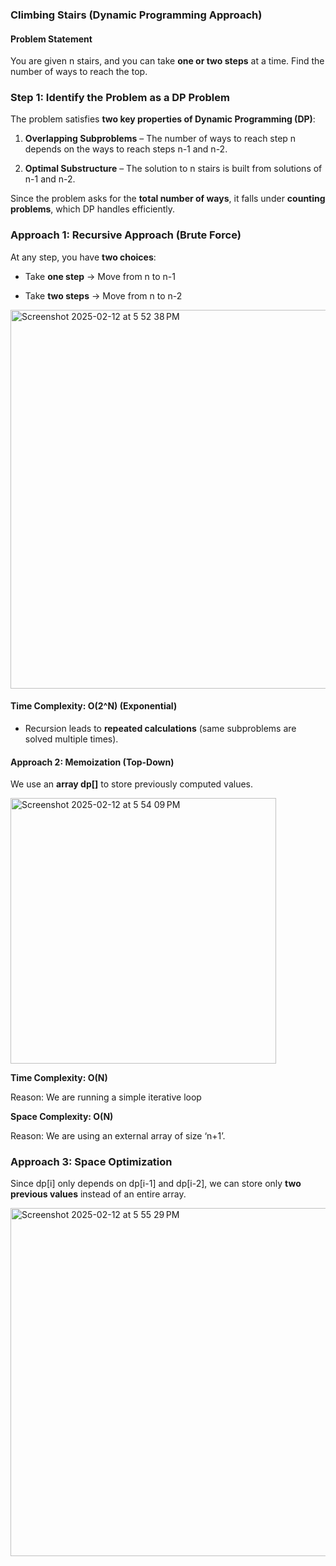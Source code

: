 ### **Climbing Stairs (Dynamic Programming Approach)**

#### **Problem Statement**

You are given n stairs, and you can take **one or two steps** at a time. Find the number of ways to reach the top.

### **Step 1: Identify the Problem as a DP Problem**

The problem satisfies **two key properties of Dynamic Programming (DP)**:

1.  **Overlapping Subproblems** – The number of ways to reach step n depends on the ways to reach steps n-1 and n-2.
    
2.  **Optimal Substructure** – The solution to n stairs is built from solutions of n-1 and n-2.
    

Since the problem asks for the **total number of ways**, it falls under **counting problems**, which DP handles efficiently.

### **Approach 1: Recursive Approach (Brute Force)**

At any step, you have **two choices**:

*   Take **one step** → Move from n to n-1
    
*   Take **two steps** → Move from n to n-2

  
  <img width="606" alt="Screenshot 2025-02-12 at 5 52 38 PM" src="https://github.com/user-attachments/assets/889840aa-0162-48c4-a4ea-70042a01c7c1" />


#### **Time Complexity: O(2^N)** (Exponential)

*   Recursion leads to **repeated calculations** (same subproblems are solved multiple times).
    


#### **Approach 2: Memoization (Top-Down)**

We use an **array dp\[\]** to store previously computed values.



<img width="425" alt="Screenshot 2025-02-12 at 5 54 09 PM" src="https://github.com/user-attachments/assets/b51f82fb-f263-4645-97ff-6605481eac29" />


**Time Complexity: O(N)**

Reason: We are running a simple iterative loop

**Space Complexity: O(N)**

Reason: We are using an external array of size ‘n+1’.

### **Approach 3: Space Optimization**

Since dp\[i\] only depends on dp\[i-1\] and dp\[i-2\], we can store only **two previous values** instead of an entire array.


<img width="557" alt="Screenshot 2025-02-12 at 5 55 29 PM" src="https://github.com/user-attachments/assets/9aacf32a-7af6-4121-acba-ddb953b8c66d" />
